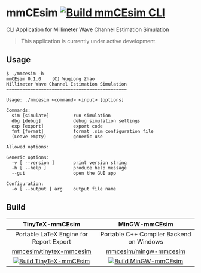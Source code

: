 # mmCEsim [![Build mmCEsim CLI](https://github.com/mmcesim/mmcesim/actions/workflows/build.yml/badge.svg)](https://github.com/mmcesim/mmcesim/actions/workflows/build.yml)
CLI Application for Millimeter Wave Channel Estimation Simulation

> This application is currently under active development.

## Usage
```
$ ./mmcesim -h
mmCEsim 0.1.0    (C) Wuqiong Zhao
Millimeter Wave Channel Estimation Simulation
=============================================

Usage: ./mmcesim <command> <input> [options]

Commands:
  sim [simulate]         run simulation
  dbg [debug]            debug simulation settings
  exp [export]           export code
  fmt [format]           format .sim configuration file
  (Leave empty)          generic use

Allowed options:

Generic options:
  -v [ --version ]       print version string
  -h [ --help ]          produce help message
  --gui                  open the GUI app

Configuration:
  -o [ --output ] arg    output file name
```

## Build
| TinyTeX-mmCEsim | MinGW-mmCEsim |
| :-: | :-: |
| Portable LaTeX Engine for Report Export | Portable C++ Compiler Backend on Windows |
| [mmcesim/tinytex-mmcesim](https://github.com/mmcesim/tinytex-mmcesim) | [mmcesim/mingw-mmcesim](https://github.com/mmcesim/mingw-mmcesim) |
| [![Build TinyTeX-mmCEsim](https://github.com/mmcesim/tinytex-mmcesim/actions/workflows/build.yml/badge.svg)](https://github.com/mmcesim/tinytex-mmcesim/actions/workflows/build.yml) | [![Build MinGW-mmCEsim](https://github.com/mmcesim/mingw-mmcesim/actions/workflows/build.yml/badge.svg)](https://github.com/mmcesim/mingw-mmcesim/actions/workflows/build.yml) |
